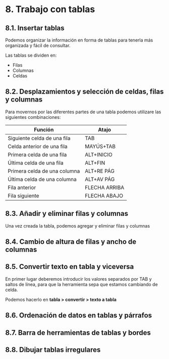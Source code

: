 # 8. Trabajo con tablas

## 8.1. Insertar tablas

Podemos organizar la información en forma de tablas para tenerla más organizada y fácil de consultar.

Las tablas se dividen en:

- Filas
- Columnas
- Celdas

## 8.2. Desplazamientos y selección de celdas, filas y columnas

Para movernos por las diferentes partes de una tabla podemos utilizare las siguientes combinaciones:

| Función                      | Atajo         |
| ---------------------------- | ------------- |
| Siguiente celda de una fila  | TAB           |
| Celda anterior de una fila   | MAYÚS+TAB     |
| Primera celda de una fila    | ALT+INICIO    |
| Última celda de una fila     | ALT+FIN       |
| Primera celda de una columna | ALT+RE PÁG    |
| Última celda de una columna  | ALT+AV PÁG    |
| Fila anterior                | FLECHA ARRIBA |
| Fila siguiente               | FLECHA ABAJO  |

## 8.3. Añadir y eliminar filas y columnas

Una vez creada la tabla, podemos agregar y eliminar filas y columnas

## 8.4. Cambio de altura de filas y ancho de columnas

## 8.5. Convertir texto en tabla y viceversa

En primer lugar deberemos introducir los valores separados por TAB y saltos de línea, para que la herramienta sepa que estamos cambiando de celda.

Podemos hacerlo en **tabla > convertir > texto a tabla**

## 8.6. Ordenación de datos en tablas y párrafos

## 8.7. Barra de herramientas de tablas y bordes

## 8.8. Dibujar tablas irregulares
